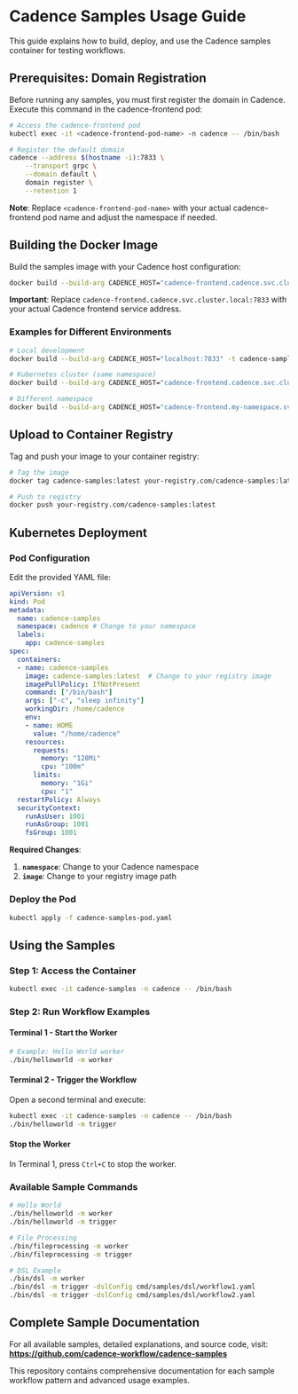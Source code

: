 # Cadence Samples Usage Guide

This guide explains how to build, deploy, and use the Cadence samples container for testing workflows.

## Prerequisites: Domain Registration

Before running any samples, you must first register the domain in Cadence. Execute this command in the cadence-frontend pod:

```bash
# Access the cadence-frontend pod
kubectl exec -it <cadence-frontend-pod-name> -n cadence -- /bin/bash

# Register the default domain
cadence --address $(hostname -i):7833 \
    --transport grpc \
    --domain default \
    domain register \
    --retention 1
```

**Note**: Replace `<cadence-frontend-pod-name>` with your actual cadence-frontend pod name and adjust the namespace if needed.

## Building the Docker Image

Build the samples image with your Cadence host configuration:

```bash
docker build --build-arg CADENCE_HOST="cadence-frontend.cadence.svc.cluster.local:7833" -t cadence-samples:latest -f Dockerfile.samples .
```

**Important**: Replace `cadence-frontend.cadence.svc.cluster.local:7833` with your actual Cadence frontend service address.

### Examples for Different Environments

```bash
# Local development
docker build --build-arg CADENCE_HOST="localhost:7833" -t cadence-samples:latest -f Dockerfile.samples .

# Kubernetes cluster (same namespace)
docker build --build-arg CADENCE_HOST="cadence-frontend.cadence.svc.cluster.local:7833" -t cadence-samples:latest -f Dockerfile.samples .

# Different namespace
docker build --build-arg CADENCE_HOST="cadence-frontend.my-namespace.svc.cluster.local:7833" -t cadence-samples:latest -f Dockerfile.samples .
```

## Upload to Container Registry

Tag and push your image to your container registry:

```bash
# Tag the image
docker tag cadence-samples:latest your-registry.com/cadence-samples:latest

# Push to registry
docker push your-registry.com/cadence-samples:latest
```

## Kubernetes Deployment

### Pod Configuration

Edit the provided YAML file:

```yaml
apiVersion: v1
kind: Pod
metadata:
  name: cadence-samples
  namespace: cadence # Change to your namespace
  labels:
    app: cadence-samples
spec:
  containers:
  - name: cadence-samples
    image: cadence-samples:latest  # Change to your registry image
    imagePullPolicy: IfNotPresent
    command: ["/bin/bash"]
    args: ["-c", "sleep infinity"]
    workingDir: /home/cadence
    env:
    - name: HOME
      value: "/home/cadence"
    resources:
      requests:
        memory: "128Mi"
        cpu: "100m"
      limits:
        memory: "1Gi"
        cpu: "1"
  restartPolicy: Always
  securityContext:
    runAsUser: 1001
    runAsGroup: 1001
    fsGroup: 1001
```

**Required Changes**:
1. **`namespace`**: Change to your Cadence namespace
2. **`image`**: Change to your registry image path

### Deploy the Pod

```bash
kubectl apply -f cadence-samples-pod.yaml
```

## Using the Samples

### Step 1: Access the Container

```bash
kubectl exec -it cadence-samples -n cadence -- /bin/bash
```

### Step 2: Run Workflow Examples

#### Terminal 1 - Start the Worker
```bash
# Example: Hello World worker
./bin/helloworld -m worker
```

#### Terminal 2 - Trigger the Workflow
Open a second terminal and execute:
```bash
kubectl exec -it cadence-samples -n cadence -- /bin/bash
./bin/helloworld -m trigger
```

#### Stop the Worker
In Terminal 1, press `Ctrl+C` to stop the worker.

### Available Sample Commands

```bash
# Hello World
./bin/helloworld -m worker
./bin/helloworld -m trigger

# File Processing
./bin/fileprocessing -m worker
./bin/fileprocessing -m trigger

# DSL Example
./bin/dsl -m worker
./bin/dsl -m trigger -dslConfig cmd/samples/dsl/workflow1.yaml
./bin/dsl -m trigger -dslConfig cmd/samples/dsl/workflow2.yaml
```

## Complete Sample Documentation

For all available samples, detailed explanations, and source code, visit:
**https://github.com/cadence-workflow/cadence-samples**

This repository contains comprehensive documentation for each sample workflow pattern and advanced usage examples.